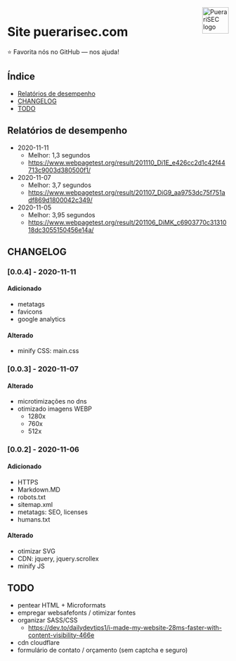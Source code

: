 
<a href="https://puerarisec.com/">
	<img
		src="https://puerarisec.com/images/favicons/apple-touch-icon.png"
		alt="PuerariSEC logo"
		title="PuerariSEC"
		align="right"
		height="60"
		style="width:auto"/>
</a>


# Site puerarisec.com

:star: Favorita nós no GitHub — nos ajuda!




## Índice


- [Relatórios de desempenho](#desempenho)
- [CHANGELOG](#CHANGELOG)
- [TODO](#TODO)




## Relatórios de desempenho

- 2020-11-11
	- Melhor: 1,3 segundos
	- https://www.webpagetest.org/result/201110_Di1E_e426cc2d1c42f44713c9003d380500f1/
- 2020-11-07
	- Melhor: 3,7 segundos
	- https://www.webpagetest.org/result/201107_DiG9_aa9753dc75f751adf869d1800042c349/
- 2020-11-05
	- Melhor: 3,95 segundos
	- https://www.webpagetest.org/result/201106_DiMK_c6903770c3131018dc3055150456e14a/




## CHANGELOG

### [0.0.4] - 2020-11-11

#### Adicionado
- metatags
- favicons
- google analytics

#### Alterado
- minify CSS: main.css


### [0.0.3] - 2020-11-07

#### Alterado
- microtimizações no dns
- otimizado imagens WEBP
	- 1280x
	- 760x
	- 512x


### [0.0.2] - 2020-11-06

#### Adicionado
- HTTPS
- Markdown.MD
- robots.txt
- sitemap.xml
- metatags: SEO, licenses
- humans.txt

#### Alterado
- otimizar SVG
- CDN: jquery, jquery.scrollex
- minify JS




## TODO
- pentear HTML + Microformats
- empregar websafefonts / otimizar fontes
- organizar SASS/CSS
	- https://dev.to/dailydevtips1/i-made-my-website-28ms-faster-with-content-visibility-466e
- cdn cloudflare
- formulário de contato / orçamento (sem captcha e seguro)



